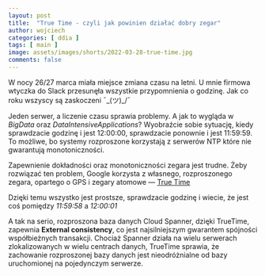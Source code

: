 ```yaml
---
layout: post
title:  "True Time - czyli jak powinien działać dobry zegar"
author: wojciech
categories: [ ddia ]
tags: [ main ]
image: assets/images/shorts/2022-03-28-true-time.jpg
comments: false
---
```


W nocy 26/27 marca miała miejsce zmiana czasu na letni. U mnie firmowa wtyczka do Slack
przesunęła wszystkie przypomnienia o godzinę. Jak co roku wszyscy są zaskoczeni ¯\_(ツ)_/¯

Jeden serwer, a liczenie czasu sprawia problemy. A jak to wygląda w _BigData_ oraz _DataIntensiveApplications_?
Wyobraźcie sobie sytuację, kiedy sprawdzacie godzinę i jest 12:00:00, sprawdzacie ponownie i jest 11:59:59. To
możliwe, bo systemy rozproszone korzystają z serwerów NTP które nie gwarantują monotoniczności.

Zapewnienie dokładności oraz monotoniczności zegara jest trudne. Żeby rozwiązać ten problem, Google korzysta z własnego,
rozproszonego zegara, opartego o GPS i zegary atomowe
— [True Time](https://cloud.google.com/spanner/docs/true-time-external-consistency)

Dzięki temu wszystko jest prostsze, sprawdzacie godzinę i wiecie, że jest coś pomiędzy _11:59:58_ a _12:00:01_

A tak na serio, rozproszona baza danych Cloud Spanner, dzięki TrueTime, zapewnia __External consistency__, co jest
najsilniejszym gwarantem spójności współbieżnych transakcji. Chociaż Spanner działa na wielu serwerach zlokalizowanych w
wielu centrach danych, TrueTime sprawia, że zachowanie rozproszonej bazy danych jest nieodróżnialne od bazy uruchomionej
na pojedynczym serwerze. 